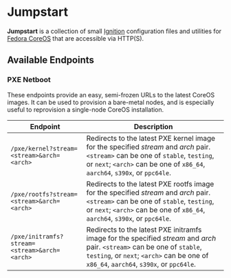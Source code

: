 # Jumpstart

**Jumpstart** is a collection of small [Ignition](https://coreos.github.io/ignition/) configuration files and utilities for [Fedora CoreOS](https://fedoraproject.org/coreos/) that are accessible via HTTP(S).

## Available Endpoints

### PXE Netboot

These endpoints provide an easy, semi-frozen URLs to the latest CoreOS images.
It can be used to provision a bare-metal nodes, and is especially useful to reprovision a single-node CoreOS installation.

| Endpoint                                  | Description                                                                                                                                                                                                      |
|-------------------------------------------|------------------------------------------------------------------------------------------------------------------------------------------------------------------------------------------------------------------|
| `/pxe/kernel?stream=<stream>&arch=<arch>` | Redirects to the latest PXE kernel image for the specified _stream_ and _arch_ pair. `<stream>` can be one of `stable`, `testing`, or `next`; `<arch>` can be one of `x86_64`, `aarch64`, `s390x`, or `ppc64le`. |
| `/pxe/rootfs?stream=<stream>&arch=<arch>` | Redirects to the latest PXE rootfs image for the specified _stream_ and _arch_ pair. `<stream>` can be one of `stable`, `testing`, or `next`; `<arch>` can be one of `x86_64`, `aarch64`, `s390x`, or `ppc64le`. |
| `/pxe/initramfs?stream=<stream>&arch=<arch>` | Redirects to the latest PXE initramfs image for the specified _stream_ and _arch_ pair. `<stream>` can be one of `stable`, `testing`, or `next`; `<arch>` can be one of `x86_64`, `aarch64`, `s390x`, or `ppc64le`. |
